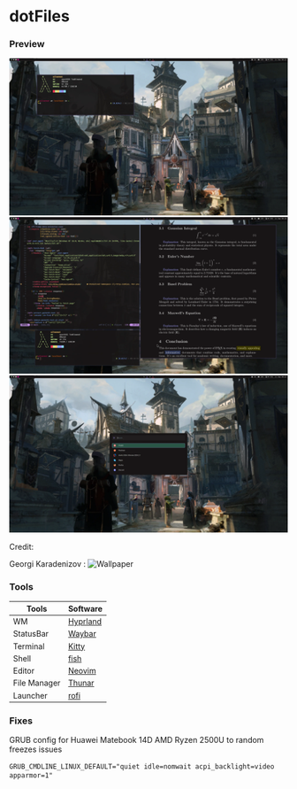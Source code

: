 # dotFiles

### Preview

![Preview1](./Imgs/preview1.webp)
![Preview2](./Imgs/preview2.webp)
![Preview3](./Imgs/preview3.webp)

Credit:

Georgi Karadenizov : ![Wallpaper](https://www.artstation.com/artwork/LRPJBP)

### Tools

| Tools | Software |
| --- | --- |
| WM | [Hyprland](.config/hypr) |
| StatusBar | [Waybar](.config/waybar) |
| Terminal | [Kitty](.config/kitty) |
| Shell | [fish](.config/fish) |
| Editor | [Neovim](.config/nvim) |
| File Manager | [Thunar](.config/gtk3.0) |
| Launcher | [rofi](.config/rofi/) |

### Fixes

GRUB config for Huawei Matebook 14D AMD Ryzen 2500U to random freezes issues

```
GRUB_CMDLINE_LINUX_DEFAULT="quiet idle=nomwait acpi_backlight=video apparmor=1"
```

